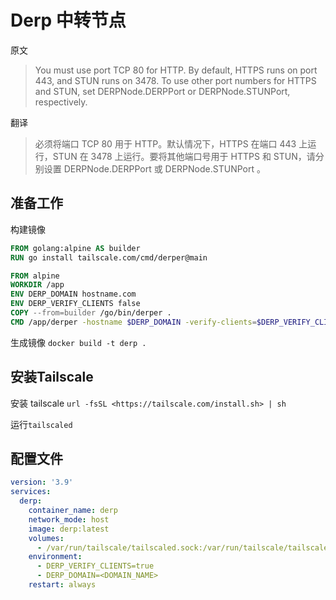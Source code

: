 # Derp 中转节点

原文
>You must use port TCP 80 for HTTP. By default, HTTPS runs on port 443, and STUN runs on 3478. To use other port numbers for HTTPS and STUN, set DERPNode.DERPPort or DERPNode.STUNPort, respectively.

翻译
>必须将端口 TCP 80 用于 HTTP。默认情况下，HTTPS 在端口 443 上运行，STUN 在 3478 上运行。要将其他端口号用于 HTTPS 和 STUN，请分别设置 DERPNode.DERPPort 或 DERPNode.STUNPort 。

## 准备工作

构建镜像

```dockerfile title='Dockerfile'
FROM golang:alpine AS builder
RUN go install tailscale.com/cmd/derper@main

FROM alpine
WORKDIR /app
ENV DERP_DOMAIN hostname.com
ENV DERP_VERIFY_CLIENTS false
COPY --from=builder /go/bin/derper .
CMD /app/derper -hostname $DERP_DOMAIN -verify-clients=$DERP_VERIFY_CLIENTS
```

生成镜像 `docker build -t derp .`

## 安装Tailscale

安装 tailscale `url -fsSL <https://tailscale.com/install.sh> | sh`

运行`tailscaled`

## 配置文件

```yaml title='docker-compose.yml'
version: '3.9'
services:
  derp:
    container_name: derp
    network_mode: host
    image: derp:latest
    volumes:
      - /var/run/tailscale/tailscaled.sock:/var/run/tailscale/tailscaled.sock
    environment:
      - DERP_VERIFY_CLIENTS=true
      - DERP_DOMAIN=<DOMAIN_NAME>
    restart: always
```
